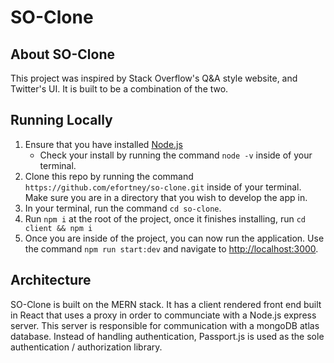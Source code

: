 # SO-Clone

## About SO-Clone

This project was inspired by Stack Overflow's Q&A style website, and Twitter's UI. It is built to be a combination of the two.

## Running Locally

1. Ensure that you have installed [Node.js](https://nodejs.org/en/)
   - Check your install by running the command `node -v` inside of your terminal.
2. Clone this repo by running the command `https://github.com/efortney/so-clone.git` inside of your terminal. Make sure you are in a directory that you wish to develop the app in.
3. In your terminal, run the command `cd so-clone`.
4. Run `npm i` at the root of the project, once it finishes installing, run `cd client && npm i`
5. Once you are inside of the project, you can now run the application. Use the command `npm run start:dev` and navigate to [http://localhost:3000](http://localhost:3000).

## Architecture

SO-Clone is built on the MERN stack. It has a client rendered front end built in React that uses a proxy in order to communciate with a Node.js express server. This server is responsible for communication with a mongoDB atlas database. Instead of handling authentication, Passport.js is used as the sole authentication / authorization library.
